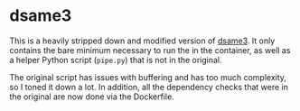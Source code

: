 # dsame3
This is a heavily stripped down and modified version of [dsame3](https://github.com/jamieden/dsame3). It only contains the bare minimum necessary to run the in the container, as well as a helper Python script (`pipe.py`) that is not in the original.  

The original script has issues with buffering and has too much complexity, so I toned it down a lot. In addition, all the dependency checks that were in the original are now done via the Dockerfile.